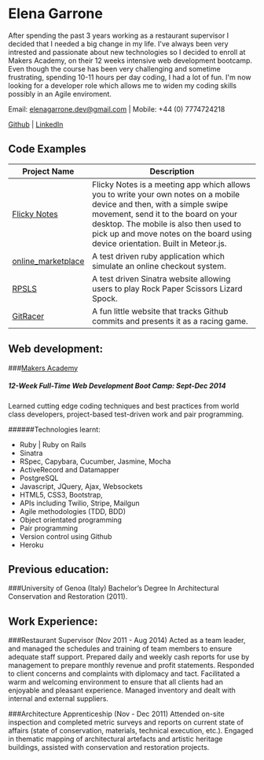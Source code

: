 Elena Garrone
=============
After spending the past 3 years working as a restaurant supervisor I decided that I needed a big change in my life. I've always been very intrested and passionate about new technologies so I decided to enroll at Makers Academy, on their 12 weeks intensive web development bootcamp. Even though the course has been very challenging and sometime frustrating, spending 10-11 hours per day coding, I had a lot of fun. I'm now looking for a developer role which allows me to widen my coding skills possibly in an Agile enviroment.

Email: elenagarrone.dev@gmail.com | Mobile: +44 (0) 7774724218

[Github](https://github.com/elenagarrone/) | [LinkedIn](uk.linkedin.com/in/elenagarrone)

Code Examples
-------------

| Project Name | Description |
| ------------ | ----------- |
| [Flicky Notes](https://github.com/karinnielsen/Final-Project-POSTit)  | Flicky Notes is a meeting app which allows you to write your own notes on a mobile device and then, with a simple swipe movement, send it to the board on your desktop. The mobile is also then used to pick up and move notes on the board using device orientation. Built in Meteor.js. |
| [online_marketplace](https://github.com/elenagarrone/online_marketplace) |  A test driven ruby application which simulate an online checkout system. |
| [RPSLS](https://github.com/elenagarrone/RPSLS) | A test driven Sinatra website allowing users to play Rock Paper Scissors Lizard Spock. |
| [GitRacer](https://github.com/elenagarrone/gitRacer) |  A fun little website that tracks Github commits and presents it as a racing game. |

Web development:
----------------
###[Makers Academy](http://www.makersacademy.com/)
##### 12-Week Full-Time Web Development Boot Camp: Sept-Dec 2014
Learned cutting edge coding techniques and best practices from world class developers, project-based test-driven work and pair programming.

######Technologies learnt:

- Ruby | Ruby on Rails
- Sinatra
- RSpec, Capybara, Cucumber, Jasmine, Mocha
- ActiveRecord and Datamapper
- PostgreSQL
- Javascript, JQuery, Ajax, Websockets
- HTML5, CSS3, Bootstrap,
- APIs including Twilio, Stripe, Mailgun
- Agile methodologies (TDD, BDD)
- Object orientated programming
- Pair programming
- Version control using Github
- Heroku

Previous education:
-------------------
###University of Genoa (Italy)
Bachelor’s Degree In Architectural Conservation and Restoration (2011).

Work Experience:
---------------
###Restaurant Supervisor (Nov 2011 - Aug 2014)
Acted as a team leader, and managed the schedules and training of team members to ensure adequate staff support. Prepared daily and weekly cash reports for use by management to prepare monthly revenue and profit statements. Responded to client concerns and complaints with diplomacy and tact. Facilitated a warm and welcoming environment to ensure that all clients had an enjoyable and pleasant experience. Managed inventory and dealt with internal and external suppliers.


###Architecture Apprenticeship (Nov - Dec 2011)
Attended on-site inspection and completed metric surveys and reports on current state of affairs (state of conservation, materials, technical execution, etc.). Engaged in thematic mapping of architectural artefacts and artistic heritage buildings, assisted with conservation and restoration projects.

